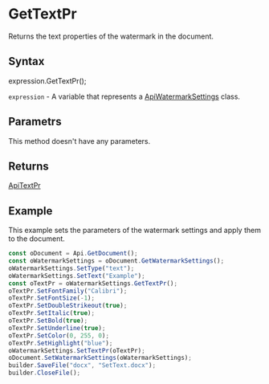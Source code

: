 # GetTextPr

Returns the text properties of the watermark in the document.

## Syntax

expression.GetTextPr();

`expression` - A variable that represents a [ApiWatermarkSettings](../ApiWatermarkSettings.md) class.

## Parametrs

This method doesn't have any parameters.

## Returns

[ApiTextPr](../../ApiTextPr/ApiTextPr.md)

## Example

This example sets the parameters of the watermark settings and apply them to the document.

```javascript
const oDocument = Api.GetDocument();
const oWatermarkSettings = oDocument.GetWatermarkSettings();
oWatermarkSettings.SetType("text");
oWatermarkSettings.SetText("Example");
const oTextPr = oWatermarkSettings.GetTextPr();
oTextPr.SetFontFamily("Calibri");
oTextPr.SetFontSize(-1);
oTextPr.SetDoubleStrikeout(true);
oTextPr.SetItalic(true);
oTextPr.SetBold(true);
oTextPr.SetUnderline(true);
oTextPr.SetColor(0, 255, 0);
oTextPr.SetHighlight("blue");
oWatermarkSettings.SetTextPr(oTextPr);
oDocument.SetWatermarkSettings(oWatermarkSettings);
builder.SaveFile("docx", "SetText.docx");
builder.CloseFile();
```